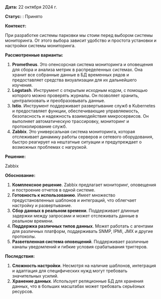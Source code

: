**Дата:** 22 октября 2024 г.

**Статус:** : Принято

**Контекст:**

При разработке системы парковки мы стоим перед выбором системы мониторинга. От этого выбора зависит удобство и простота установки и настройки системы мониторинга.

**Рассмотренные варианты:**

1. **Prometheus**. Это опенсорсная система мониторинга и оповещения для сбора и анализа метрик в распределенных системах. Она хранит все собранные данные в БД временных рядов и предоставляет средства визуализации для их дальнейшего изучения.
2. **Logstash**. Инструмент с открытым исходным кодом, с помощью которого можно проверять журналы. Он позволяет хранить, централизовать и преобразовывать данные.
3. **Istio**. Инструмент поддерживает развертывание служб в Kubernetes и предоставляет функции, обеспечивающие управляемость, безопасность и надежность взаимодействия микросервисов. Он выполняет автоматическую трассировку, мониторинг и протоколирование служб.
4. **Zabbix**. Это универсальная система мониторинга, которая отслеживает динамику работы серверов и сетевого оборудования, быстро реагирует на нештатные ситуации и предупреждает о возможных проблемах с нагрузкой. 

**Решение:**

 Zabbix

**Обоснование:**

1. **Комплексное решение**. Zabbix предлагает мониторинг, оповещения и построение отчетов в одной системе.
2. **Готовность к использованию**. Имеет множество предустановленных шаблонов и интеграций, что облегчает настройку и развертывание.
3. **Сбор данных в реальном времени**. Поддерживает длинные задержки между запросами и может отслеживать данные в реальном времени.
4. **Поддержка различных типов данных**. Может работать с агентами для различных платформ, поддерживать SNMP, IPMI, JMX и другие протоколы.
5. **Разветвленная система оповещений**. Поддерживает различные каналы уведомлений и гибкие условия срабатывания триггеров.


**Последствия:**

1. **Сложность настройки**. Несмотря на наличие шаблонов, интеграция и адаптация для специфических нужд могут требовать значительных усилий.
2. **Хранение данных**. Использует реляционные БД для хранения данных, что в больших масштабах может требовать серьёзных ресурсов.


